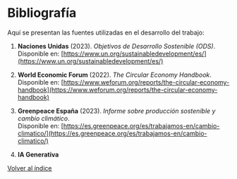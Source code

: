 # Bibliografía

Aquí se presentan las fuentes utilizadas en el desarrollo del trabajo:

1. **Naciones Unidas** (2023). *Objetivos de Desarrollo Sostenible (ODS)*.  
   Disponible en: [https://www.un.org/sustainabledevelopment/es/](https://www.un.org/sustainabledevelopment/es/)


2. **World Economic Forum** (2022). *The Circular Economy Handbook*.  
   Disponible en: [https://www.weforum.org/reports/the-circular-economy-handbook](https://www.weforum.org/reports/the-circular-economy-handbook)

3. **Greenpeace España** (2023). *Informe sobre producción sostenible y cambio climático*.  
   Disponible en: [https://es.greenpeace.org/es/trabajamos-en/cambio-climatico/](https://es.greenpeace.org/es/trabajamos-en/cambio-climatico/)

4. **IA Generativa**

[Volver al índice](../indice_pisa3_1_rodrigo.md)
